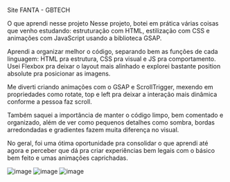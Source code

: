 Site FANTA - GBTECH

O que aprendi nesse projeto
Nesse projeto, botei em prática várias coisas que venho estudando: estruturação com HTML, estilização com CSS e animações com JavaScript usando a biblioteca GSAP.

Aprendi a organizar melhor o código, separando bem as funções de cada linguagem: HTML pra estrutura, CSS pra visual e JS pra comportamento. Usei Flexbox pra deixar o layout mais alinhado e explorei bastante position absolute pra posicionar as imagens.

Me diverti criando animações com o GSAP e ScrollTrigger, mexendo em propriedades como rotate, top e left pra deixar a interação mais dinâmica conforme a pessoa faz scroll.

Também saquei a importância de manter o código limpo, bem comentado e organizado, além de ver como pequenos detalhes como sombra, bordas arredondadas e gradientes fazem muita diferença no visual.

No geral, foi uma ótima oportunidade pra consolidar o que aprendi até agora e perceber que dá pra criar experiências bem legais com o básico bem feito e umas animações caprichadas.

![image](https://github.com/user-attachments/assets/6080b7ca-eef5-459c-bac8-ad65a535259d)
![image](https://github.com/user-attachments/assets/805ede11-e66e-472f-a1ca-5dea8ad4b52b)
![image](https://github.com/user-attachments/assets/cd5683d5-937a-4f33-9802-bb5b97241ddb)


